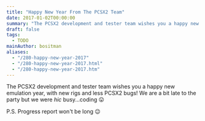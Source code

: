 ```yaml
---
title: "Happy New Year From The PCSX2 Team"
date: 2017-01-02T00:00:00
summary: "The PCSX2 development and tester team wishes you a happy new emulation year"
draft: false
tags:
  - TODO
mainAuthor: bositman
aliases:
  - "/280-happy-new-year-2017"
  - "/280-happy-new-year-2017.html"
  - "/280-happy-new-year-2017.htm"
---
```



The PCSX2 development and tester team wishes you a happy new emulation
year, with new rigs and less PCSX2 bugs! We are a bit late to the party
but we were *hic* busy...coding
😛

P.S. Progress report won't be long
😉
